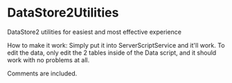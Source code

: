 # DataStore2Utilities
DataStore2 utilities for easiest and most effective experience


How to make it work:
Simply put it into ServerScriptService and it'll work.
To edit the data, only edit the 2 tables inside of the Data script, and it should work with no problems at all.

Comments are included.
